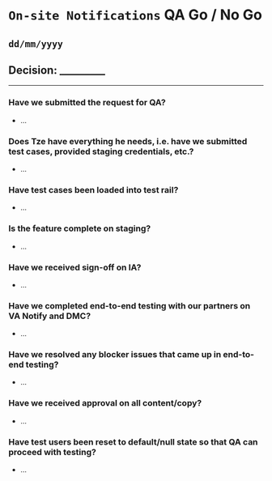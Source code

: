 # `On-site Notifications` QA Go / No Go 
## `dd/mm/yyyy`

## Decision: _________

---

### Have we submitted the request for QA?
-  ...

### Does Tze have everything he needs, i.e. have we submitted test cases, provided staging credentials, etc.?
- ...

### Have test cases been loaded into test rail?
- ...

### Is the feature complete on staging?
- ...

### Have we received sign-off on IA?
- ...

### Have we completed end-to-end testing with our partners on VA Notify and DMC?
- ...

### Have we resolved any blocker issues that came up in end-to-end testing?
- ...

### Have we received approval on all content/copy?
- ...

### Have test users been reset to default/null state so that QA can proceed with testing?
- ...
